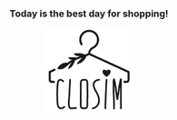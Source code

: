 <div style="text-align:center"><h3>Today is the best day for shopping!</h3></div>

<div style="text-align:center"><img src="logo.png" width="30%" height="30%"/></div>
